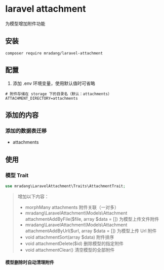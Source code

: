 # laravel attachment

为模型增加附件功能

## 安装
```
composer require mradang/laravel-attachment
```

## 配置
1. 添加 .env 环境变量，使用默认值时可省略
```
# 附件存储在 storage 下的目录名（默认：attachments）
ATTACHMENT_DIRECTORY=attachments
```

## 添加的内容

### 添加的数据表迁移
- attachments

## 使用

### 模型 Trait

```php
use mradang\LaravelAttachment\Traits\AttachmentTrait;
```

> 增加以下内容：
> - morphMany attachments 附件关联（一对多）
> - mradang\LaravelAttachment\Models\Attachment attachmentAddByFile($file, array $data = []) 为模型上传文件附件
> - mradang\LaravelAttachment\Models\Attachment attachmentAddByUrl($url, array $data = []) 为模型上传 Url 附件
> - void attachmentSort(array $data) 附件排序
> - void attachmentDelete($id) 删除模型的指定附件
> - void attachmentClear() 清空模型的全部附件

#### 模型删除时自动清理附件